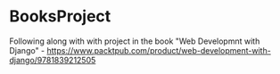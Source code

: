 # BooksProject

Following along with with project in the book "Web Developmnt with Django" - https://www.packtpub.com/product/web-development-with-django/9781839212505
